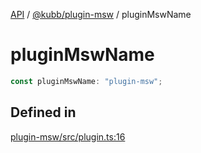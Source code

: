 [API](../../../packages.md) / [@kubb/plugin-msw](../index.md) / pluginMswName

# pluginMswName

```ts
const pluginMswName: "plugin-msw";
```

## Defined in

[plugin-msw/src/plugin.ts:16](https://github.com/kubb-project/kubb/blob/7f30045af96d8c89b6cda0a30f7535f095a0cb45/packages/plugin-msw/src/plugin.ts#L16)
